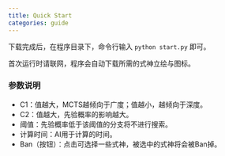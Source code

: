 ```yaml
---
title: Quick Start
categories: guide
---
```


下载完成后，在程序目录下，命令行输入 `python start.py` 即可。

首次运行时请联网，程序会自动下载所需的式神立绘与图标。

### 参数说明
- C1：值越大，MCTS越倾向于广度；值越小，越倾向于深度。
- C2：值越大，先验概率的影响越大。
- 阈值：先验概率低于该阈值的分支将不进行搜索。
- 计算时间：AI用于计算的时间。
- Ban（按钮）：点击可选择一些式神，被选中的式神将会被Ban掉。